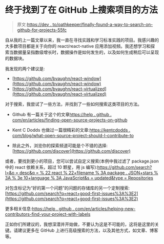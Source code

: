 # 终于找到了在 GitHub 上搜索项目的方法

> 原文:[https://dev . to/oathkeeper/finally-found-a-way-to-search-on-github-for-projects-55fc](https://dev.to/oathkeeper/finally-found-a-way-to-search-on-github-for-projects-55fc)

自从我的上一篇文章以来，我一直在寻找实践和学习标准实践的项目。我感兴趣的大多数项目都是关于向你的 react/react-native 应用添加视频。我还想学习和探索当数据量呈指数级增长时，数据操作是如何发生的，以及如何生成稍后可以呈现的数据块。

我发现的两个建议是:

*   [https://github.com/bvaughn/react-window](https://github.com/bvaughn/react-window)
*   [https://github.com/bvaughn/react-virtualized](https://github.com/bvaughn/react-virtualized)

对于搜索，我尝试了一些方法，并找到了一些如何搜索这类项目的方法。

*   Github 有一篇关于这个的文章[https://help . github . com/en/articles/finding-open-source-projects-on-github](https://help.github.com/en/articles/finding-open-source-projects-on-github)

*   Kent C Dodds 也做过一篇很精彩的文章:[https://kentcdodds . com/blog/what-open-source-project-should-I-contribute-to](https://kentcdodds.com/blog/what-open-source-project-should-i-contribute-to)

*   除此之外，浏览你的探索频道可能是个不错的选择:[https://github.com/discover](https://github.com/discover)

或者，要找到更小的项目，您可以尝试自定义搜索(本例中我过滤了 package.json 中的 react 依赖关系，超过 10 颗星，用 js 编写):[https://github.com/search?l=&o = desc&q = % 22 react % 22+filename % 3A package . JSON+stars % 3A % 3e 10+language % 3A JavaScript&s = updated&type = Repositories](https://github.com/search?l=&o=desc&q=%22react%22+filename%3Apackage.json+stars%3A%3E10+language%3AJavaScript&s=updated&type=Repositories)

对包含标记为“好的第一个问题”的问题的存储库的另一个定制搜索:[https://github.com/search?q=react+good-first-issues%3A%3E2](https://github.com/search?q=react+good-first-issues%3A%3E2)

更多相关信息:[https://help . github . com/en/articles/helping-new-contributors-find-your-project-with-labels](https://help.github.com/en/articles/helping-new-contributors-find-your-project-with-labels)

正如你们所建议的，我想深潜并开始做，不要认为这是不可能的，这将是这里的关键。请建议更多在 GitHub 上进行高级搜索的方法，以及其他方式，如文章、博客等。